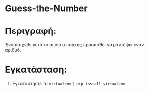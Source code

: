 # Guess-the-Number

# Περιγραφή:

Ένα παιχνίδι κατά το οποίο ο παίκτης προσπαθεί να μαντέψει έναν αριθμό.


# Εγκατάσταση:

1. Εγκαταστήστε το `virtualenv`
   `$ pip install virtualenv`
